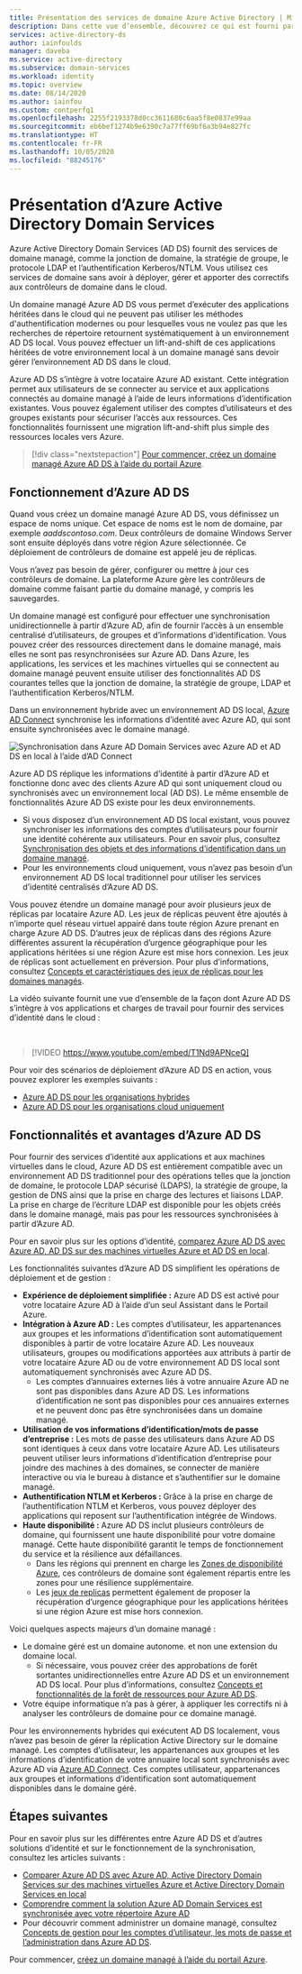 ```yaml
---
title: Présentation des services de domaine Azure Active Directory | Microsoft Docs
description: Dans cette vue d’ensemble, découvrez ce qui est fourni par Azure Active Directory Domain Services et comment l’utiliser dans votre organisation pour fournir des services d’identité aux applications et services dans le cloud.
services: active-directory-ds
author: iainfoulds
manager: daveba
ms.service: active-directory
ms.subservice: domain-services
ms.workload: identity
ms.topic: overview
ms.date: 08/14/2020
ms.author: iainfou
ms.custom: contperfq1
ms.openlocfilehash: 2255f2193378d0cc3611680c6aa5f8e0837e99aa
ms.sourcegitcommit: eb6bef1274b9e6390c7a77ff69bf6a3b94e827fc
ms.translationtype: HT
ms.contentlocale: fr-FR
ms.lasthandoff: 10/05/2020
ms.locfileid: "88245176"
---
```

# <a name="what-is-azure-active-directory-domain-services"></a>Présentation d’Azure Active Directory Domain Services

Azure Active Directory Domain Services (AD DS) fournit des services de domaine managé, comme la jonction de domaine, la stratégie de groupe, le protocole LDAP et l’authentification Kerberos/NTLM. Vous utilisez ces services de domaine sans avoir à déployer, gérer et apporter des correctifs aux contrôleurs de domaine dans le cloud.

Un domaine managé Azure AD DS vous permet d’exécuter des applications héritées dans le cloud qui ne peuvent pas utiliser les méthodes d'authentification modernes ou pour lesquelles vous ne voulez pas que les recherches de répertoire retournent systématiquement à un environnement AD DS local. Vous pouvez effectuer un lift-and-shift de ces applications héritées de votre environnement local à un domaine managé sans devoir gérer l’environnement AD DS dans le cloud.

Azure AD DS s’intègre à votre locataire Azure AD existant. Cette intégration permet aux utilisateurs de se connecter au service et aux applications connectés au domaine managé à l’aide de leurs informations d’identification existantes. Vous pouvez également utiliser des comptes d’utilisateurs et des groupes existants pour sécuriser l’accès aux ressources. Ces fonctionnalités fournissent une migration lift-and-shift plus simple des ressources locales vers Azure.

> [!div class="nextstepaction"]
> [Pour commencer, créez un domaine managé Azure AD DS à l’aide du portail Azure][tutorial-create].

## <a name="how-does-azure-ad-ds-work"></a>Fonctionnement d’Azure AD DS

Quand vous créez un domaine managé Azure AD DS, vous définissez un espace de noms unique. Cet espace de noms est le nom de domaine, par exemple *aaddscontoso.com*. Deux contrôleurs de domaine Windows Server sont ensuite déployés dans votre région Azure sélectionnée. Ce déploiement de contrôleurs de domaine est appelé jeu de réplicas.

Vous n’avez pas besoin de gérer, configurer ou mettre à jour ces contrôleurs de domaine. La plateforme Azure gère les contrôleurs de domaine comme faisant partie du domaine managé, y compris les sauvegardes.

Un domaine managé est configuré pour effectuer une synchronisation unidirectionnelle à partir d’Azure AD, afin de fournir l’accès à un ensemble centralisé d’utilisateurs, de groupes et d’informations d’identification. Vous pouvez créer des ressources directement dans le domaine managé, mais elles ne sont pas resynchronisées sur Azure AD. Dans Azure, les applications, les services et les machines virtuelles qui se connectent au domaine managé peuvent ensuite utiliser des fonctionnalités AD DS courantes telles que la jonction de domaine, la stratégie de groupe, LDAP et l’authentification Kerberos/NTLM.

Dans un environnement hybride avec un environnement AD DS local, [Azure AD Connect][azure-ad-connect] synchronise les informations d’identité avec Azure AD, qui sont ensuite synchronisées avec le domaine managé.

![Synchronisation dans Azure AD Domain Services avec Azure AD et AD DS en local à l’aide d’AD Connect](./media/active-directory-domain-services-design-guide/sync-topology.png)

Azure AD DS réplique les informations d’identité à partir d’Azure AD et fonctionne donc avec des clients Azure AD qui sont uniquement cloud ou synchronisés avec un environnement local (AD DS). Le même ensemble de fonctionnalités Azure AD DS existe pour les deux environnements.

* Si vous disposez d’un environnement AD DS local existant, vous pouvez synchroniser les informations des comptes d’utilisateurs pour fournir une identité cohérente aux utilisateurs. Pour en savoir plus, consultez [Synchronisation des objets et des informations d’identification dans un domaine managé][synchronization].
* Pour les environnements cloud uniquement, vous n’avez pas besoin d’un environnement AD DS local traditionnel pour utiliser les services d’identité centralisés d’Azure AD DS.

Vous pouvez étendre un domaine managé pour avoir plusieurs jeux de réplicas par locataire Azure AD. Les jeux de réplicas peuvent être ajoutés à n’importe quel réseau virtuel appairé dans toute région Azure prenant en charge Azure AD DS. D’autres jeux de réplicas dans des régions Azure différentes assurent la récupération d’urgence géographique pour les applications héritées si une région Azure est mise hors connexion. Les jeux de réplicas sont actuellement en préversion. Pour plus d’informations, consultez [Concepts et caractéristiques des jeux de réplicas pour les domaines managés][concepts-replica-sets].

La vidéo suivante fournit une vue d’ensemble de la façon dont Azure AD DS s’intègre à vos applications et charges de travail pour fournir des services d’identité dans le cloud :

<br />

>[!VIDEO https://www.youtube.com/embed/T1Nd9APNceQ]

Pour voir des scénarios de déploiement d’Azure AD DS en action, vous pouvez explorer les exemples suivants :

* [Azure AD DS pour les organisations hybrides](scenarios.md#azure-ad-ds-for-hybrid-organizations)
* [Azure AD DS pour les organisations cloud uniquement](scenarios.md#azure-ad-ds-for-cloud-only-organizations)

## <a name="azure-ad-ds-features-and-benefits"></a>Fonctionnalités et avantages d’Azure AD DS

Pour fournir des services d’identité aux applications et aux machines virtuelles dans le cloud, Azure AD DS est entièrement compatible avec un environnement AD DS traditionnel pour des opérations telles que la jonction de domaine, le protocole LDAP sécurisé (LDAPS), la stratégie de groupe, la gestion de DNS ainsi que la prise en charge des lectures et liaisons LDAP. La prise en charge de l’écriture LDAP est disponible pour les objets créés dans le domaine managé, mais pas pour les ressources synchronisées à partir d’Azure AD.

Pour en savoir plus sur les options d’identité, [ comparez Azure AD DS avec Azure AD, AD DS sur des machines virtuelles Azure et AD DS en local][compare].

Les fonctionnalités suivantes d’Azure AD DS simplifient les opérations de déploiement et de gestion :

* **Expérience de déploiement simplifiée :** Azure AD DS est activé pour votre locataire Azure AD à l’aide d’un seul Assistant dans le Portail Azure.
* **Intégration à Azure AD :** Les comptes d’utilisateur, les appartenances aux groupes et les informations d’identification sont automatiquement disponibles à partir de votre locataire Azure AD. Les nouveaux utilisateurs, groupes ou modifications apportées aux attributs à partir de votre locataire Azure AD ou de votre environnement AD DS local sont automatiquement synchronisés avec Azure AD DS.
    * Les comptes d’annuaires externes liés à votre annuaire Azure AD ne sont pas disponibles dans Azure AD DS. Les informations d’identification ne sont pas disponibles pour ces annuaires externes et ne peuvent donc pas être synchronisées dans un domaine managé.
* **Utilisation de vos informations d’identification/mots de passe d’entreprise :** Les mots de passe des utilisateurs dans Azure AD DS sont identiques à ceux dans votre locataire Azure AD. Les utilisateurs peuvent utiliser leurs informations d’identification d’entreprise pour joindre des machines à des domaines, se connecter de manière interactive ou via le bureau à distance et s’authentifier sur le domaine managé.
* **Authentification NTLM et Kerberos :** Grâce à la prise en charge de l’authentification NTLM et Kerberos, vous pouvez déployer des applications qui reposent sur l’authentification intégrée de Windows.
* **Haute disponibilité :** Azure AD DS inclut plusieurs contrôleurs de domaine, qui fournissent une haute disponibilité pour votre domaine managé. Cette haute disponibilité garantit le temps de fonctionnement du service et la résilience aux défaillances.
    * Dans les régions qui prennent en charge les [Zones de disponibilité Azure][availability-zones], ces contrôleurs de domaine sont également répartis entre les zones pour une résilience supplémentaire.
    * Les [jeux de replicas][concepts-replica-sets] permettent également de proposer la récupération d’urgence géographique pour les applications héritées si une région Azure est mise hors connexion.

Voici quelques aspects majeurs d’un domaine managé :

* Le domaine géré est un domaine autonome. et non une extension du domaine local.
    * Si nécessaire, vous pouvez créer des approbations de forêt sortantes unidirectionnelles entre Azure AD DS et un environnement AD DS local. Pour plus d’informations, consultez [Concepts et fonctionnalités de la forêt de ressources pour Azure AD DS][ forest-trusts].
* Votre équipe informatique n’a pas à gérer, à appliquer les correctifs ni à analyser les contrôleurs de domaine pour ce domaine managé.

Pour les environnements hybrides qui exécutent AD DS localement, vous n’avez pas besoin de gérer la réplication Active Directory sur le domaine managé. Les comptes d’utilisateur, les appartenances aux groupes et les informations d’identification de votre annuaire local sont synchronisés avec Azure AD via [Azure AD Connect][azure-ad-connect]. Ces comptes utilisateur, appartenances aux groupes et informations d’identification sont automatiquement disponibles dans le domaine géré.

## <a name="next-steps"></a>Étapes suivantes

Pour en savoir plus sur les différentes entre Azure AD DS et d’autres solutions d’identité et sur le fonctionnement de la synchronisation, consultez les articles suivants :

* [Comparer Azure AD DS avec Azure AD, Active Directory Domain Services sur des machines virtuelles Azure et Active Directory Domain Services en local][compare]
* [Comprendre comment la solution Azure AD Domain Services est synchronisée avec votre répertoire Azure AD][synchronization]
* Pour découvrir comment administrer un domaine managé, consultez [Concepts de gestion pour les comptes d’utilisateur, les mots de passe et l’administration dans Azure AD DS][administration-concepts].

Pour commencer, [créez un domaine managé à l’aide du portail Azure][tutorial-create].

<!-- INTERNAL LINKS -->
[compare]: compare-identity-solutions.md
[synchronization]: synchronization.md
[tutorial-create]: tutorial-create-instance.md
[azure-ad-connect]: ../active-directory/hybrid/whatis-azure-ad-connect.md
[password-hash-sync]: ../active-directory/hybrid/how-to-connect-password-hash-synchronization.md
[availability-zones]: ../availability-zones/az-overview.md
[forest-trusts]: concepts-resource-forest.md
[administration-concepts]: administration-concepts.md
[synchronization]: synchronization.md
[concepts-replica-sets]: concepts-replica-sets.md
